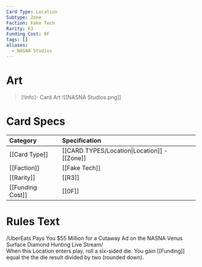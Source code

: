 ```yaml
---
Card Type: Location
Subtype: Zone
Faction: Fake Tech
Rarity: R3
Funding Cost: 0F
tags: []
aliases:
  - NASNA Studios
---
```

# Art

> [!info]- Card Art
> ![[NASNA Studios.png]]

# Card Specs

| Category | Specification| 
| :--- | :--- |
| [[Card Type]] | [[CARD TYPES/Location\|Location]] - [[Zone]] | 
| [[Faction]] | [[Fake Tech]] |  
| [[Rarity]] | [[R3]] |  
| [[Funding Cost]] | [[0F]] |  

# Rules Text  

/UberEats Pays You $55 Million for a Cutaway Ad on the NASNA Venus Surface Diamond Hunting Live Stream/   
When this Location enters play, roll a six-sided die. You gain [[Funding]] equal the the die result divided by two (rounded down).  

